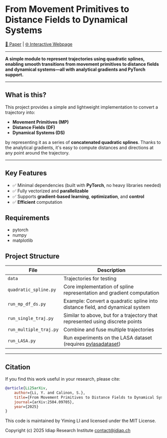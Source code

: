 # From Movement Primitives to Distance Fields to Dynamical Systems

[📄 Paper](https://arxiv.org/pdf/2504.09705) | [🌐 Interactive Webpage](https://idiap.github.io/mp-df-ds/)

---
**A simple module to represent trajectories using quadratic splines, enabling smooth transitions from movement primitives to distance fields and dynamical systems—all with analytical gradients and PyTorch support.**

---

## What is this?

This project provides a simple and lightweight implementation to convert a trajectory into:

- **Movement Primitives (MP)**
- **Distance Fields (DF)**
- **Dynamical Systems (DS)**

by representing it as a series of **concatenated quadratic splines**. Thanks to the analytical gradients, it's easy to compute distances and directions at any point around the trajectory.

---

## Key Features

- ✅ Minimal dependencies (built with **PyTorch**, no heavy libraries needed)
- ✅ Fully vectorized and **parallelizable**
- ✅ Supports **gradient-based learning**, **optimization**, and **control**
- ✅ **Efficient** computation

## Requirements

- pytorch
- numpy
- matplotlib

## Project Structure

| File | Description |
|------|-------------|
| `data` | Trajectories for testing|
| `quadratic_spline.py` | Core implementation of spline representation and gradient computation |
| `run_mp_df_ds.py` | Example: Convert a quadratic spline into distance field, and dynamical system |
| `run_single_traj.py` | Similar to above, but for a trajectory that represented using discrete points|
| `run_multiple_traj.py` | Combine and fuse multiple trajectories |
| `run_LASA.py` | Run experiments on the LASA dataset (requires [pylasadataset](https://github.com/justagist/pyLasaDataset)) 
---

## Citation

If you find this work useful in your research, please cite:

```bibtex
@article{Li25arXiv,
	author={Li, Y. and Calinon, S.},
	title={From Movement Primitives to Distance Fields to Dynamical Systems},
	journal={arXiv:2504.09705},
	year={2025}
}
```

This code is maintained by Yiming LI and licensed under the MIT License.

Copyright (c) 2025 Idiap Research Institute <contact@idiap.ch>
